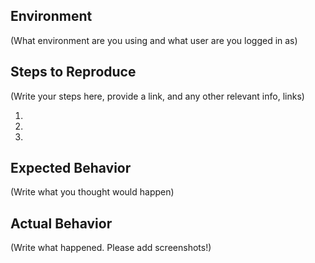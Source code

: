 ## Environment

(What environment are you using and what user are you logged in as)


## Steps to Reproduce

(Write your steps here, provide a link, and any other relevant info, links)

1.
2.
3.

## Expected Behavior


(Write what you thought would happen)


## Actual Behavior

(Write what happened. Please add screenshots!)
